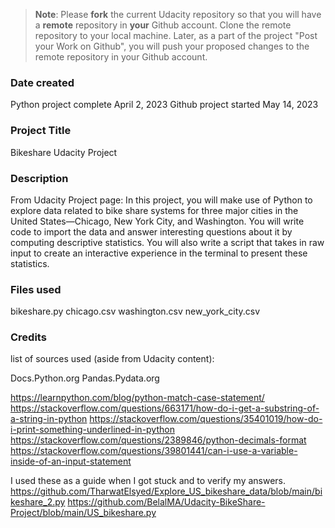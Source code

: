>**Note**: Please **fork** the current Udacity repository so that you will have a **remote** repository in **your** Github account. Clone the remote repository to your local machine. Later, as a part of the project "Post your Work on Github", you will push your proposed changes to the remote repository in your Github account.

### Date created
Python project complete April 2, 2023
Github project started May 14, 2023

### Project Title
Bikeshare Udacity Project

### Description
From Udacity Project page:
In this project, you will make use of Python to explore data related to bike share systems for three major cities in the United States—Chicago, New York City, and Washington. You will write code to import the data and answer interesting questions about it by computing descriptive statistics. You will also write a script that takes in raw input to create an interactive experience in the terminal to present these statistics.

### Files used
bikeshare.py
chicago.csv
washington.csv
new_york_city.csv

### Credits
list of sources used (aside from Udacity content):

Docs.Python.org
Pandas.Pydata.org

https://learnpython.com/blog/python-match-case-statement/
https://stackoverflow.com/questions/663171/how-do-i-get-a-substring-of-a-string-in-python
https://stackoverflow.com/questions/35401019/how-do-i-print-something-underlined-in-python
https://stackoverflow.com/questions/2389846/python-decimals-format
https://stackoverflow.com/questions/39801441/can-i-use-a-variable-inside-of-an-input-statement

I used these as a guide when I got stuck and to verify my answers.
https://github.com/TharwatElsyed/Explore_US_bikeshare_data/blob/main/bikeshare_2.py
https://github.com/BelalMA/Udacity-BikeShare-Project/blob/main/US_bikeshare.py